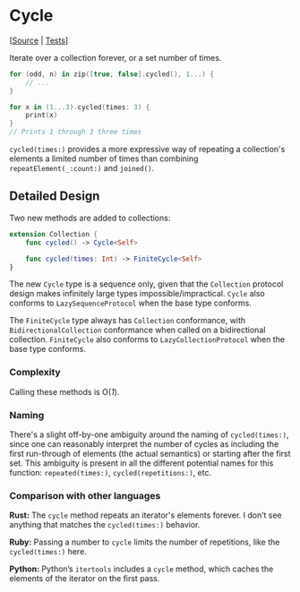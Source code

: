 # Cycle

[[Source](https://github.com/apple/swift-algorithms/blob/main/Sources/Algorithms/Cycle.swift)
|
[Tests](https://github.com/apple/swift-algorithms/blob/main/Tests/SwiftAlgorithmsTests/CycleTests.swift)]

Iterate over a collection forever, or a set number of times.

```swift
for (odd, n) in zip([true, false].cycled(), 1...) {
    // ...
}

for x in (1...3).cycled(times: 3) {
    print(x)
}
// Prints 1 through 3 three times
```

`cycled(times:)` provides a more expressive way of repeating a collection's
elements a limited number of times than combining `repeatElement(_:count:)` and
`joined()`.

## Detailed Design

Two new methods are added to collections:

```swift
extension Collection {
    func cycled() -> Cycle<Self>

    func cycled(times: Int) -> FiniteCycle<Self>
}
```

The new `Cycle` type is a sequence only, given that the `Collection` protocol
design makes infinitely large types impossible/impractical. `Cycle` also
conforms to `LazySequenceProtocol` when the base type conforms.

The `FiniteCycle` type always has `Collection` conformance, with
`BidirectionalCollection` conformance when called on a bidirectional collection.
`FiniteCycle` also conforms to `LazyCollectionProtocol` when the base type
conforms.

### Complexity

Calling these methods is O(_1_).

### Naming

There's a slight off-by-one ambiguity around the naming of `cycled(times:)`,
since one can reasonably interpret the number of cycles as including the first
run-through of elements (the actual semantics) or starting after the first set.
This ambiguity is present in all the different potential names for this
function: `repeated(times:)`, `cycled(repetitions:)`, etc.

### Comparison with other languages

**Rust:** The `cycle` method repeats an iterator's elements forever. I don’t see
anything that matches the `cycled(times:)` behavior.

**Ruby:** Passing a number to `cycle` limits the number of repetitions, like the
`cycled(times:)` here.

**Python:** Python’s `itertools` includes a `cycle` method, which caches the
elements of the iterator on the first pass.
